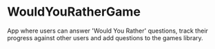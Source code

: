# WouldYouRatherGame
App where users can answer 'Would You Rather' questions, track their progress against other users and add questions to the games library.
